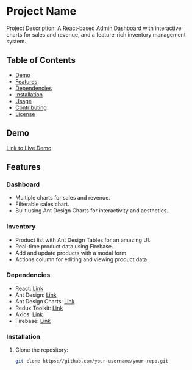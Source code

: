 # Project Name

Project Description: A React-based Admin Dashboard with interactive charts for sales and revenue, and a feature-rich inventory management system.

## Table of Contents
- [Demo](#demo)
- [Features](#features)
- [Dependencies](#dependencies)
- [Installation](#installation)
- [Usage](#usage)
- [Contributing](#contributing)
- [License](#license)

## Demo

[Link to Live Demo](#)

## Features

### Dashboard
- Multiple charts for sales and revenue.
- Filterable sales chart.
- Built using Ant Design Charts for interactivity and aesthetics.

### Inventory
- Product list with Ant Design Tables for an amazing UI.
- Real-time product data using Firebase.
- Add and update products with a modal form.
- Actions column for editing and viewing product data.

### Dependencies

- React: [Link](https://reactjs.org/)
- Ant Design: [Link](https://ant.design/)
- Ant Design Charts: [Link](https://charts.ant.design/)
- Redux Toolkit: [Link](https://redux-toolkit.js.org/)
- Axios: [Link](https://axios-http.com/)
- Firebase: [Link](https://firebase.google.com/)

### Installation

1. Clone the repository:

   ```bash
   git clone https://github.com/your-username/your-repo.git

